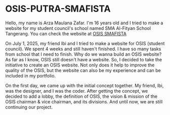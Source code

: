 # OSIS-PUTRA-SMAFISTA

Hello, my name is Arza Maulana Zafar. I'm 16 years old and I tried to make a website for my student council's school named SMA Al-Fityan School Tangerang. You can check the website at [OSIS SMAFISTA](https://osismafista.pages.dev)

On July 1, 2025, my friend Ibi and I tried to make a website for OSIS (student council). We spent 4 weeks and still haven't finished. I have so many tasks from school that I need to finish. Why do we wanna build an OSIS website? As far as I know, OSIS still doesn't have a website. So, I decided to take the initiative to create an OSIS website. Not only does it help to improve the quality of the OSIS, but the website can also be my experience and can be included in my portfolio. 

On the first day, we came up with the initial concept together. My friend, Ibi, was the designer, and I was the coder. After getting the concept, we decided to add a lobby, the definition of OSIS, the vision & mission of the OSIS chairman & vice chairman, and its divisions. And until now, we are still continuing our project.

